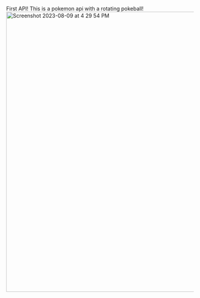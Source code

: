 First API!
This is a pokemon api with a rotating pokeball!
<img width="752" alt="Screenshot 2023-08-09 at 4 29 54 PM" src="https://github.com/ThereIsASmile/react_play_onSubmit_plants/assets/57597467/843bd901-3522-4b1d-810f-d3bd3c098ad4">
